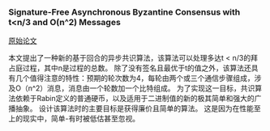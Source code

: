 ### Signature-Free Asynchronous Byzantine Consensus with t<n/3 and O(n^2) Messages
[原始论文](https://hal.inria.fr/hal-00944019/document)

本文提出了一种新的基于回合的异步共识算法，该算法可以处理多达t < n/3的拜占庭过程，其中n是过程的总数。 除了没有签名且最优于t的值之外，该算法还具有几个值得注意的特性：预期的轮次数为4，每轮由两个或三个通信步骤组成，涉及O（n^2）消息，消息由一个轮数加一个比特组成。 为了实现这一目标，共识算法依赖于Rabin定义的普通硬币，以及适用于二进制值的新的极其简单和强大的广播抽象。 设计该算法时的主要目标是获得廉价且简单的算法。 这是因为在性能至上的现实中，简单-有时被低估甚至忽视。

